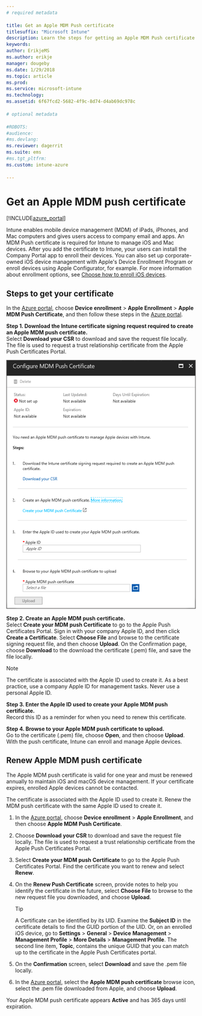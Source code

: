 ```yaml
---
# required metadata

title: Get an Apple MDM Push certificate
titlesuffix: "Microsoft Intune"
description: Learn the steps for getting an Apple MDM Push certificate to manage iOS devices with Intune.
keywords:
author: ErikjeMS 
ms.author: erikje
manager: dougeby
ms.date: 1/29/2018
ms.topic: article
ms.prod:
ms.service: microsoft-intune
ms.technology:
ms.assetid: 6f67fcd2-5682-4f9c-8d74-d4ab69dc978c

# optional metadata

#ROBOTS:
#audience:
#ms.devlang:
ms.reviewer: dagerrit
ms.suite: ems
#ms.tgt_pltfrm:
ms.custom: intune-azure

---
```


# Get an Apple MDM push certificate

[!INCLUDE[azure_portal](./includes/azure_portal.md)]

Intune enables mobile device management (MDM) of iPads, iPhones, and Mac computers and gives users access to company email and apps. An MDM Push certificate is required for Intune to manage iOS and Mac devices. After you add the certificate to Intune, your users can install the Company Portal app to enroll their devices. You can also set up corporate-owned iOS device management with Apple's Device Enrollment Program or enroll devices using Apple Configurator, for example. For more information about enrollment options, see [Choose how to enroll iOS devices](enrollment-method-choose-ios.md).

## Steps to get your certificate
In the [Azure portal](https://portal.azure.com), choose **Device enrollment** > **Apple Enrollment** > **Apple MDM Push Certificate**, and then follow these steps in the [Azure portal](https://portal.azure.com).

**Step 1. Download the Intune certificate signing request required to create an Apple MDM push certificate.**<br>
Select **Download your CSR** to download and save the request file locally. The file is used to request a trust relationship certificate from the Apple Push Certificates Portal.

  ![The Configure MDM Push Certificate screen with MDM Push not set up.](./media/create-mdm-push-certificate.png)

**Step 2. Create an Apple MDM push certificate.**<br>
Select **Create your MDM push Certificate** to go to the Apple Push Certificates Portal. Sign in with your company Apple ID, and then click **Create a Certificate**. Select **Choose File** and browse to the certificate signing request file, and then choose **Upload**. On the Confirmation page, choose **Download** to the download the certificate (.pem)  file, and save the file locally.

> [!NOTE]
> The certificate is associated with the Apple ID used to create it. As a best practice, use a company Apple ID for management tasks. Never use a personal Apple ID.

**Step 3. Enter the Apple ID used to create your Apple MDM push certificate.**<br>
Record this ID as a reminder for when you need to renew this certificate.

**Step 4. Browse to your Apple MDM push certificate to upload.**<br>
Go to the certificate (.pem) file, choose **Open**, and then choose **Upload**. With the push certificate, Intune can enroll and manage Apple devices.

## Renew Apple MDM push certificate
The Apple MDM push certificate is valid for one year and must be renewed annually to maintain iOS and macOS device management. If your certificate expires, enrolled Apple devices cannot be contacted.

The certificate is associated with the Apple ID used to create it. Renew the MDM push certificate with the same Apple ID used to create it.

1. In the [Azure portal](https://portal.azure.com), choose **Device enrollment** > **Apple Enrollment**, and then choose **Apple MDM Push Certificate**.
2. Choose **Download your CSR** to download and save the request file locally. The file is used to request a trust relationship certificate from the Apple Push Certificates Portal.
3. Select **Create your MDM push Certificate** to go to the Apple Push Certificates Portal. Find the certificate you want to renew and select **Renew**.
4. On the **Renew Push Certificate** screen, provide notes to help you identify the certificate in the future, select **Choose File** to browse to the new request file you downloaded, and choose **Upload**.
   > [!TIP]
   > A Certificate can be identified by its UID. Examine the **Subject ID** in the certificate details to find the GUID portion of the UID. Or, on an enrolled iOS device, go to **Settings** > **General** > **Device** **Management** > **Management Profile** > **More Details** > **Management Profile**. The second line item, **Topic**, contains the unique GUID that you can match up to the certificate in the Apple Push Certificates portal.
 
6. On the **Confirmation** screen, select **Download** and save the .pem file locally.
7. In the [Azure portal](https://portal.azure.com), select the **Apple MDM push certificate** browse icon, select the .pem file downloaded from Apple, and choose **Upload**.

Your Apple MDM push certificate appears **Active** and has 365 days until expiration.
